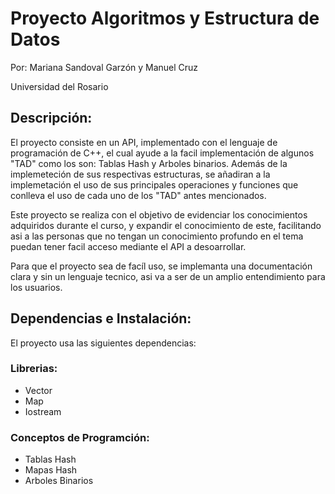 # Proyecto Algoritmos y Estructura de Datos
Por: Mariana Sandoval Garzón y Manuel Cruz

Universidad del Rosario

## Descripción:
El proyecto consiste en un API, implementado con el lenguaje de programación de C++, el cual ayude a la facil implementación de algunos "TAD" como los son: Tablas Hash y Arboles binarios. Además de la implemeteción de sus respectivas estructuras, se añadiran a la implemetación el uso de sus principales operaciones y funciones que conlleva el uso de cada uno de los "TAD" antes mencionados.

Este proyecto se realiza con el objetivo de evidenciar los conocimientos adquiridos durante el curso, y expandir el conocimiento de este, facilitando asi a las personas que no tengan un conocimiento profundo en el tema puedan tener facil acceso mediante el API a desoarrollar.

Para que el proyecto sea de facíl uso, se implemanta una documentación clara y sin un lenguaje tecnico, asi va a ser de un amplio entendimiento para los usuarios.

## Dependencias e Instalación:
El proyecto usa las siguientes dependencias:

  ### Librerias:
  - Vector
  - Map
  - Iostream
  
  ### Conceptos de Programción:
  - Tablas Hash
  - Mapas Hash
  - Arboles Binarios
  
  
  

